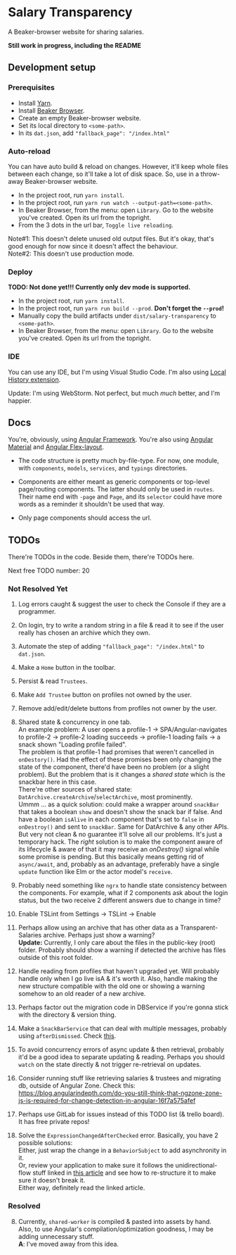 # Salary Transparency

A Beaker-browser website for sharing salaries.

**Still work in progress, including the README**

## Development setup

### Prerequisites

- Install [Yarn](https://yarnpkg.com).
- Install [Beaker Browser](https://beakerbrowser.com/).
- Create an empty Beaker-browser website.
- Set its local directory to `<some-path>`.
- In its `dat.json`, add `"fallback_page": "/index.html"`

### Auto-reload

You can have auto build & reload on changes. However, it'll keep whole files between each change, so it'll take a lot of disk space. So, use in a throw-away Beaker-browser website.

- In the project root, run `yarn install`.
- In the project root, run `yarn run watch --output-path=<some-path>`.
- In Beaker Browser, from the menu: open `Library`. Go to the website you've created. Open its url from the topright.
- From the 3 dots in the url bar, `Toggle live reloading`.

Note#1: This doesn't delete unused old output files. But it's okay, that's good enough for now since it doesn't affect the behaviour.  
Note#2: This doesn't use production mode.

### Deploy

**TODO: Not done yet!!! Currently only dev mode is supported.**

- In the project root, run `yarn install`.
- In the project root, run `yarn run build --prod`. **Don't forget the `--prod`!**
- Manually copy the build artifacts under `dist/salary-transparency` to `<some-path>`.
- In Beaker Browser, from the menu: open `Library`. Go to the website you've created. Open its url from the topright.

### IDE

You can use any IDE, but I'm using Visual Studio Code. I'm also using [Local History extension](https://marketplace.visualstudio.com/items?itemName=xyz.local-history).

Update: I'm using WebStorm. Not perfect, but much _much_ better, and I'm happier.

## Docs

You're, obviously, using [Angular Framework](https://angular.io/). You're also using [Angular Material](https://material.angular.io) and [Angular Flex-layout](https://github.com/angular/flex-layout/wiki/Declarative-API-Overview).

- The code structure is pretty much by-file-type. For now, one module, with `components`, `models`, `services`, and `typings` directories.

- Components are either meant as generic components or top-level page/routing components. The latter should only be used in `routes`. Their name end with `-page` and `Page`, and its `selector` could have more words as a reminder it shouldn't be used that way.

- Only page components should access the url.

## TODOs

There're TODOs in the code. Beside them, there're TODOs here.

Next free TODO number: 20

### Not Resolved Yet

1) Log errors caught & suggest the user to check the Console if they are a programmer.

2) On login, try to write a random string in a file & read it to see if the user really has chosen an archive which they own.

3) Automate the step of adding `"fallback_page": "/index.html"` to `dat.json`.

4) Make a `Home` button in the toolbar.

5) Persist & read `Trustees`.

6) Make `Add Trustee` button on profiles not owned by the user.

7) Remove add/edit/delete buttons from profiles not owner by the user.

9) Shared state & concurrency in one tab.  
An example problem: A user opens a profile-1 -> SPA/Angular-navigates to profile-2 -> profile-2 loading succeeds -> profile-1 loading fails -> a snack shown "Loading profile failed".  
The problem is that profile-1 had promises that weren't cancelled in `onDestory()`. Had the effect of these promises been only changing the state of the component, there'd have been no problem (or a slight problem). But the problem that is it changes a _shared state_ which is the snackbar here in this case.  
There're other sources of shared state: `DatArchive.createArchive`/`selectArchive`, most prominently.  
Ummm ... as a quick solution: could make a wrapper around `snackBar` that takes a boolean `show` and doesn't show the snack bar if false. And have a boolean `isAlive` in each component that's set to `false` in `onDestroy()` and sent to `snackBar`. Same for DatArchive & any other APIs.
But very not clean & no guarantee it'll solve all our problems. It's just a temporary hack. The _right_ solution is to make the component aware of its lifecycle & aware of that it may receive an _onDestroy()_ signal while some promise is pending. But this basically means getting rid of `async/await`, and, probably as an advantage, preferably have a single `update` function like Elm or the actor model's `receive`.

10) Probably need something like `ngrx` to handle state consistency between the components. For example, what if 2 components ask about the login status, but the two receive 2 different answers due to change in time?

11) Enable TSLint from Settings -> TSLint -> Enable

12) Perhaps allow using an archive that has other data as a Transparent-Salaries archive. Perhaps just show a warning?  
**Update:** Currently, I only care about the files in the public-key (root) folder. Probably should show a warning if detected the archive has files outside of this root folder.

13) Handle reading from profiles that haven't upgraded yet. Will probably handle only when I go live isA & it's worth it. Also, handle making the new structure compatible with the old one or showing a warning somehow to an old reader of a new archive.

14) Perhaps factor out the migration code in DBService if you're gonna stick with the directory & version thing.

15) Make a `SnackBarService` that can deal with multiple messages, probably using `afterDismissed`. Check [this](https://stackoverflow.com/questions/47409869/angular-2-4-material-design-snackbars-multiple-message-in-sequence).

16) To avoid concurrency errors of async update & then retrieval, probably it'd be a good idea to separate updating & reading. Perhaps you should `watch` on the state directly & not trigger re-retrieval on updates.

17) Consider running stuff like retrieving salaries & trustees and migrating db, outside of Angular Zone. Check this: https://blog.angularindepth.com/do-you-still-think-that-ngzone-zone-js-is-required-for-change-detection-in-angular-16f7a575afef

18) Perhaps use GitLab for issues instead of this TODO list (& trello board). It has free private repos!

19) Solve the `ExpressionChangedAfterChecked` error. Basically, you have 2 possible solutions:  
Either, just wrap the change in a `BehaviorSubject` to add asynchronity in it.  
Or, review your application to make sure it follows the unidirectional-flow stuff linked in [this article](https://blog.angularindepth.com/everything-you-need-to-know-about-the-expressionchangedafterithasbeencheckederror-error-e3fd9ce7dbb4) and see how to re-structure it to make sure it doesn't break it.  
Either way, definitely read the linked article.

### Resolved

8) Currently, `shared-worker` is compiled & pasted into assets by hand.  
Also, to use Angular's compilation/optimization goodness, I may be adding unnecessary stuff.  
**A**: I've moved away from this idea.
